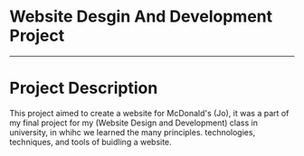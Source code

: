 # Website Desgin And Development Project
_________________________________________________________________________________

# Project Description
This project aimed to create a website for McDonald's (Jo), it was a part of my final project for my (Website Design and Development) class in university, in whihc we learned the many principles. technologies, techniques, and tools of buidling a website.

